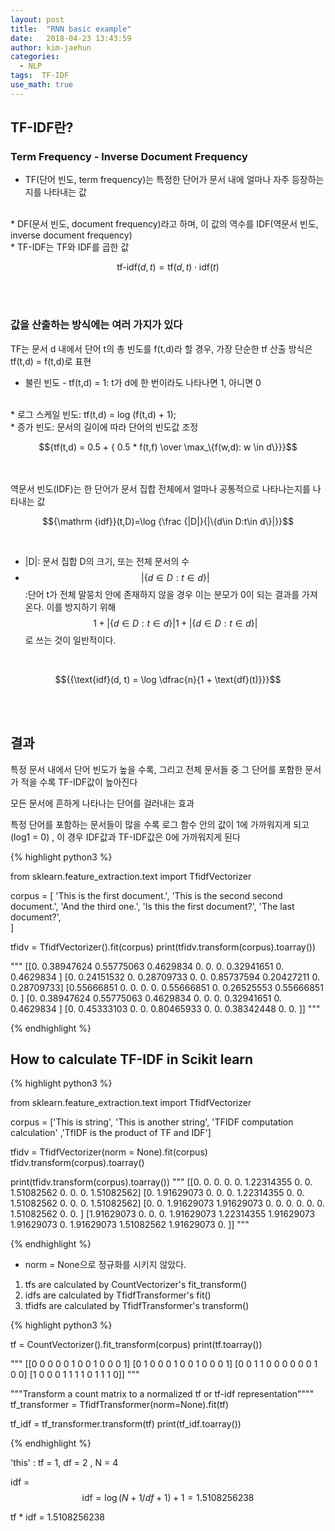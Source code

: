 ```yaml
---
layout: post
title:  "RNN basic example"
date:   2018-04-23 13:43:59
author: kim-jaehun
categories:
  - NLP
tags:  TF-IDF
use_math: true
---
```

## TF-IDF란?

### Term Frequency - Inverse Document Frequency

* TF(단어 빈도, term frequency)는 특정한 단어가 문서 내에 얼마나 자주 등장하는지를 나타내는 값  
<br/>
* DF(문서 빈도, document frequency)라고 하며, 이 값의 역수를 IDF(역문서 빈도, inverse document frequency)
<br/>
* TF-IDF는 TF와 IDF를 곱한 값

$$\text{tf-idf}(d, t) = \text{tf}(d, t) \cdot \text{idf}(t)$$

<br/><br/>
### 값을 산출하는 방식에는 여러 가지가 있다

TF는 문서 d 내에서 단어 t의 총 빈도를 f(t,d)라 할 경우, 가장 단순한 tf 산출 방식은 tf(t,d) = f(t,d)로 표현

* 불린 빈도 - tf(t,d) = 1: t가 d에 한 번이라도 나타나면 1, 아니면 0
<br/>
* 로그 스케일 빈도: tf(t,d) = log (f(t,d) + 1);
<br/>
* 증가 빈도: 문서의 길이에 따라 단어의 빈도값 조정

$${tf(t,d) = 0.5 + {  0.5 * f(t,f) \over \max_\{f(w,d): w \in d\}}}$$

<br/>
<br/>
역문서 빈도(IDF)는 한 단어가 문서 집합 전체에서 얼마나 공통적으로 나타나는지를 나타내는 값



$${\mathrm  {idf}}(t,D)=\log {\frac  {|D|}{|\{d\in D:t\in d\}|}}$$

<br/>

* |D|: 문서 집합 D의 크기, 또는 전체 문서의 수
* $$|\{d\in D:t\in d\}|$$:단어 t가 전체 말뭉치 안에 존재하지 않을 경우 이는 분모가 0이 되는 결과를 가져온다. 이를 방지하기 위해 $${\displaystyle 1+|\{d\in D:t\in d\}|} 1+|\{d\in D:t\in d\}|$$로 쓰는 것이 일반적이다.
<br/>

$${{\text{idf}(d, t) = \log \dfrac{n}{1 + \text{df}(t)}}}$$

<br/><br/>
## 결과

특정 문서 내에서 단어 빈도가 높을 수록, 그리고 전체 문서들 중 그 단어를 포함한 문서가 적을 수록 TF-IDF값이 높아진다

모든 문서에 흔하게 나타나는 단어를 걸러내는 효과

특정 단어를 포함하는 문서들이 많을 수록 로그 함수 안의 값이 1에 가까워지게 되고(log1 = 0) , 이 경우 IDF값과 TF-IDF값은 0에 가까워지게 된다


{% highlight python3 %}

from sklearn.feature_extraction.text import TfidfVectorizer

corpus = [
    'This is the first document.',
    'This is the second second document.',
    'And the third one.',
    'Is this the first document?',
    'The last document?',    
]


tfidv = TfidfVectorizer().fit(corpus)
print(tfidv.transform(corpus).toarray())

"""
[[0.         0.38947624 0.55775063 0.4629834  0.         0.
  0.         0.32941651 0.         0.4629834 ]
 [0.         0.24151532 0.         0.28709733 0.         0.
  0.85737594 0.20427211 0.         0.28709733]
 [0.55666851 0.         0.         0.         0.         0.55666851
  0.         0.26525553 0.55666851 0.        ]
 [0.         0.38947624 0.55775063 0.4629834  0.         0.
  0.         0.32941651 0.         0.4629834 ]
 [0.         0.45333103 0.         0.         0.80465933 0.
  0.         0.38342448 0.         0.        ]]
"""

{% endhighlight %}

## How to calculate TF-IDF in Scikit learn

{% highlight python3 %}

from sklearn.feature_extraction.text import TfidfVectorizer

corpus = ['This is string',
        'This is another string',
        'TFIDF computation calculation'
    ,'TfIDF is the product of TF and IDF']


tfidv = TfidfVectorizer(norm = None).fit(corpus)
tfidv.transform(corpus).toarray()

print(tfidv.transform(corpus).toarray())
"""
[[0.         0.         0.         0.         0.         1.22314355
  0.         0.         1.51082562 0.         0.         0.
  1.51082562]
 [0.         1.91629073 0.         0.         0.         1.22314355
  0.         0.         1.51082562 0.         0.         0.
  1.51082562]
 [0.         0.         1.91629073 1.91629073 0.         0.
  0.         0.         0.         0.         1.51082562 0.
  0.        ]
 [1.91629073 0.         0.         0.         1.91629073 1.22314355
  1.91629073 1.91629073 0.         1.91629073 1.51082562 1.91629073
  0.        ]]
"""

{% endhighlight %}

* norm = None으로 정규화를 시키지 않았다.


1. tfs are calculated by CountVectorizer's fit_transform()
2. idfs are calculated by TfidfTransformer's fit()
3. tfidfs are calculated by TfidfTransformer's transform()



{% highlight python3 %}

tf = CountVectorizer().fit_transform(corpus)
print(tf.toarray())

"""
[[0 0 0 0 0 1 0 0 1 0 0 0 1]
 [0 1 0 0 0 1 0 0 1 0 0 0 1]
 [0 0 1 1 0 0 0 0 0 0 1 0 0]
 [1 0 0 0 1 1 1 1 0 1 1 1 0]]
"""

"""Transform a count matrix to a normalized tf or tf-idf representation""""
tf_transformer = TfidfTransformer(norm=None).fit(tf)

tf_idf = tf_transformer.transform(tf)
print(tf_idf.toarray())

{% endhighlight %}



'this' : tf = 1, df = 2 , N = 4

idf = $$\text {idf} = \log {(N + 1 / df + 1)} + 1 = 1.5108256238$$

tf * idf = 1.5108256238
